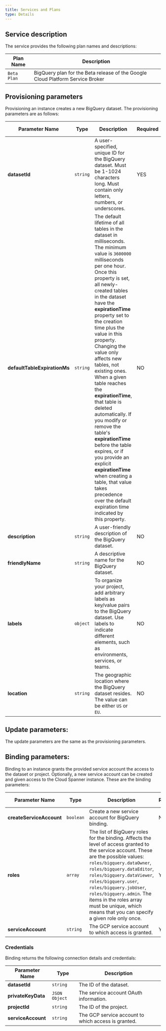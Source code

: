 ```yaml
---
title: Services and Plans
type: Details
---
```


## Service description

The service provides the following plan names and descriptions:

| Plan Name | Description |
|-----------|-------------|
| `Beta Plan` | BigQuery plan for the Beta release of the Google Cloud Platform Service Broker |

## Provisioning parameters

Provisioning an instance creates a new BigQuery dataset. The provisioning parameters are as follows:

| Parameter Name | Type | Description | Required | Default Value |
|----------------|------|-------------|----------|---------------|
| **datasetId** | `string` | A user-specified, unique ID for the BigQuery dataset. Must be 1-1024 characters long. Must contain only letters, numbers, or underscores. | YES | - |
| **defaultTableExpirationMs** | `string` | The default lifetime of all tables in the dataset in milliseconds. The minimum value is `3600000` milliseconds per one hour. Once this property is set, all newly-created tables in the dataset have the **expirationTime** property set to the creation time plus the value in this property. Changing the value only affects new tables, not existing ones. When a given table reaches the **expirationTime**, that table is deleted automatically. If you modify or remove the table's **expirationTime** before the table expires, or if you provide an explicit **expirationTime** when creating a table, that value takes precedence over the default expiration time indicated by this property. | NO |  `3600000` |
| **description** | `string` | A user-friendly description of the BigQuery dataset. | NO | - |
| **friendlyName** | `string` | A descriptive name for the BigQuery dataset. | NO | - |
| **labels** | `object` | To organize your project, add arbitrary labels as key/value pairs to the BigQuery dataset. Use labels to indicate different elements, such as environments, services, or teams. | NO | - |
| **location** | `string` | The geographic location where the BigQuery dataset resides. The value can be either `US` or `EU`. | NO | `US` |


## Update parameters:

The update parameters are the same as the provisioning parameters.

## Binding parameters:

Binding to an instance grants the provided service account the access to the dataset or project. Optionally, a new service account can be created and given access to the Cloud Spanner instance. These are the binding parameters:

| Parameter Name | Type | Description | Required | Default Value |
|----------------|------|-------------|----------|---------------|
| **createServiceAccount** | `boolean` | Create a new service account for BigQuery binding. | NO | `false` |
| **roles** | `array` | The list of BigQuery roles for the binding. Affects the level of access granted to the service account. These are the possible values: `roles/bigquery.dataOwner`, `roles/bigquery.dataEditor`, `roles/bigquery.dataViewer`, `roles/bigquery.user`, `roles/bigquery.jobUser`, `roles/bigquery.admin`. The items in the roles array must be unique, which means that you can specify a given role only once. | YES | - |
| **serviceAccount** | `string` | The GCP service account to which access is granted. | YES | - |

### Credentials

Binding returns the following connection details and credentials:

| Parameter Name | Type | Description |
|----------------|------|-------------|
| **datasetId** | `string` | The ID of the dataset. |
| **privateKeyData** | `JSON Object` | The service account OAuth information. |
| **projectId** | `string` | The ID of the project. |
| **serviceAccount** | `string` | The GCP service account to which access is granted. |
